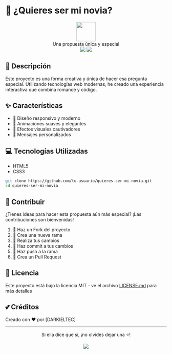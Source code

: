 # 💝 ¿Quieres ser mi novia? 

<div align="center">
    <img src="https://media.giphy.com/media/LnQjpWaON8nhr21vNW/giphy.gif" width="60"> 
    <br>Una propuesta única y especial<br>
    <img src="https://img.shields.io/badge/Made%20with-Love-ff69b4">
    <img src="https://img.shields.io/badge/Powered%20by-Romance-red">
</div>

## 🌟 Descripción

Este proyecto es una forma creativa y única de hacer esa pregunta especial. Utilizando tecnologías web modernas, he creado una experiencia interactiva que combina romance y código.

## ✨ Características

- 💖 Diseño responsivo y moderno
- 🎨 Animaciones suaves y elegantes
- 🌈 Efectos visuales cautivadores
- 💌 Mensajes personalizados

## 💻 Tecnologías Utilizadas

- HTML5
- CSS3


```bash
git clone https://github.com/tu-usuario/quieres-ser-mi-novia.git
cd quieres-ser-mi-novia
```

## 🤝 Contribuir

¿Tienes ideas para hacer esta propuesta aún más especial? ¡Las contribuciones son bienvenidas!

1. 🍴 Haz un Fork del proyecto
2. 🔨 Crea una nueva rama
3. 📝 Realiza tus cambios
4. 📌 Haz commit a tus cambios
5. 🚀 Haz push a la rama
6. 🎉 Crea un Pull Request

## 📜 Licencia

Este proyecto está bajo la licencia MIT - ve el archivo [LICENSE.md](LICENSE.md) para más detalles

## 💕 Créditos

Creado con ❤️ por [DARKIELTEC]

---
<div align="center">
    <p>Si ella dice que sí, ¡no olvides dejar una ⭐!</p>
    <img src="https://forthebadge.com/images/badges/built-with-love.svg">
</div>
